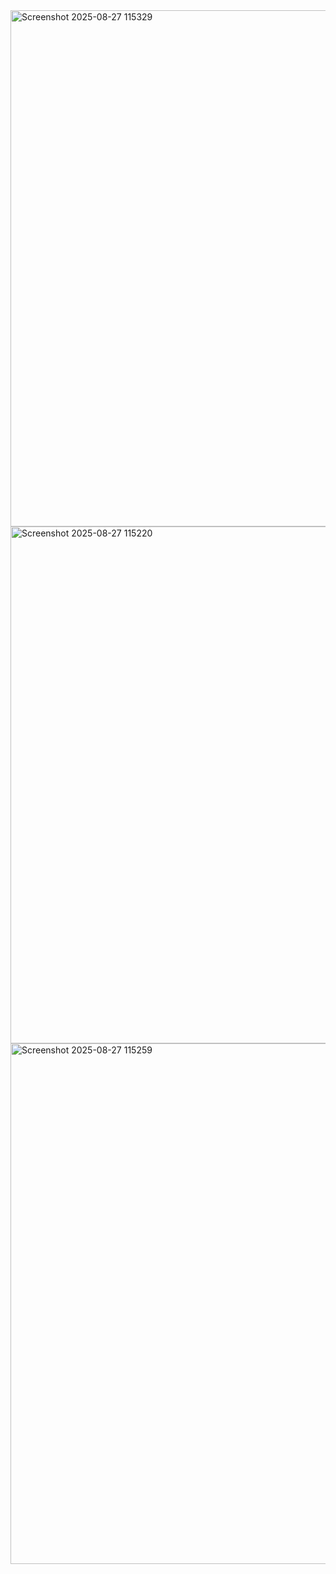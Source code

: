 <img width="1813" height="826" alt="Screenshot 2025-08-27 115329" src="https://github.com/user-attachments/assets/6f1374be-c179-447e-a45f-b61418aa5b2f" />


<img width="1798" height="827" alt="Screenshot 2025-08-27 115220" src="https://github.com/user-attachments/assets/304ef47b-34de-4d3d-8445-7d358981b3ae" />


<img width="1840" height="833" alt="Screenshot 2025-08-27 115259" src="https://github.com/user-attachments/assets/00a37b4e-8121-4c04-a669-c5bcf4ddf503" />

